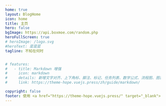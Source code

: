```yaml
---
home: true
layout: BlogHome
icon: home
title: 主页
hero: false
bgImage: https://api.boxmoe.com/random.php
heroFullScreen: true
# heroImage: /logo.svg
#heroText: 菜菜菜
tagline: 不知在何时


# features:
#   - title: Markdown 增强
#     icon: markdown
#     details: 新增文字对齐、上下角标、脚注、标记、任务列表、数学公式、流程图、图表与幻灯片支持
#     link: https://theme-hope.vuejs.press/zh/guide/markdown/

copyright: false
footer: 使用 <a href="https://theme-hope.vuejs.press/" target="_blank">VuePress Theme Hope</a> 主题 | MIT 协议, 版权所有 © 2023-present sugar
---
```


